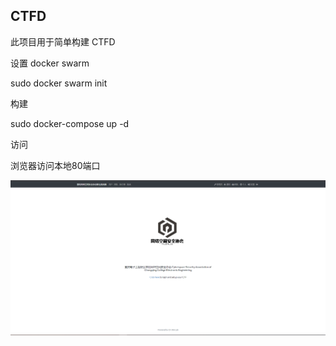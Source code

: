 ## CTFD

此项目用于简单构建 CTFD

设置 docker swarm

sudo docker swarm init

构建

sudo docker-compose up -d

访问

浏览器访问本地80端口

![image](https://github.com/wpsec/CTFd-CQCET/blob/main/index.png)
